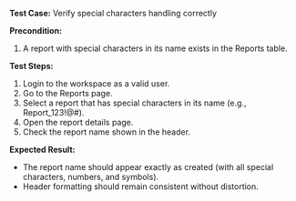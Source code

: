 **Test Case:** Verify special characters handling correctly

**Precondition:**
1. A report with special characters in its name exists in the Reports table.

**Test Steps:**
1. Login to the workspace as a valid user.
2. Go to the Reports page.
3. Select a report that has special characters in its name (e.g., Report_123!@#).
4. Open the report details page.
5. Check the report name shown in the header.

**Expected Result:**
* The report name should appear exactly as created (with all special characters, numbers, and symbols).
* Header formatting should remain consistent without distortion.